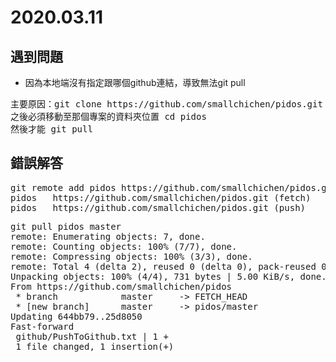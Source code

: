 # 2020.03.11

## 遇到問題
* 因為本地端沒有指定跟哪個github連結，導致無法git pull
<pre>
主要原因：git clone https://github.com/smallchichen/pidos.git
之後必須移動至那個專案的資料夾位置 cd pidos
然後才能 git pull
</pre>

## 錯誤解答
<pre>
git remote add pidos https://github.com/smallchichen/pidos.git
pidos   https://github.com/smallchichen/pidos.git (fetch)
pidos   https://github.com/smallchichen/pidos.git (push)
</pre>
<pre>
git pull pidos master
remote: Enumerating objects: 7, done.
remote: Counting objects: 100% (7/7), done.
remote: Compressing objects: 100% (3/3), done.
remote: Total 4 (delta 2), reused 0 (delta 0), pack-reused 0
Unpacking objects: 100% (4/4), 731 bytes | 5.00 KiB/s, done.
From https://github.com/smallchichen/pidos
 * branch            master     -> FETCH_HEAD
 * [new branch]      master     -> pidos/master
Updating 644bb79..25d8050
Fast-forward
 github/PushToGithub.txt | 1 +
 1 file changed, 1 insertion(+)
</pre>
